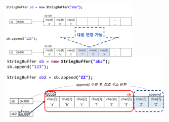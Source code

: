 <img src = "assets/built/postsImages/TheCornerstoneOfJava/2021-06-17-9cornerstoneJava6/img.png" width="80%" align="left"><br/>
![img_1.png](img_1.png)